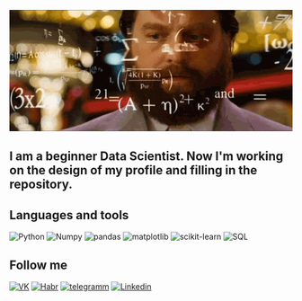 <p align="center">
  <img src="https://github.com/SergioKramer/SergioKramer/blob/main/assets/datas_ez2C6sq.gif?raw=true" alt="Header"/>
</p>

## I am a beginner Data Scientist. Now I'm working on the design of my profile and filling in the repository.

## Languages and tools
![Python](https://img.shields.io/badge/-Python-C0C0C0?style=for-the-badge&logo=python)
![Numpy](https://img.shields.io/badge/-numpy-C0C0C0?style=for-the-badge&logo=numpy)
![pandas](https://img.shields.io/badge/-Pandas-C0C0C0?style=for-the-badge&logo=pandas)
![matplotlib](https://img.shields.io/badge/-matplotlib-C0C0C0?style=for-the-badge&logo=python)
![scikit-learn](https://img.shields.io/badge/-scikitlearn-C0C0C0?style=for-the-badge&logo=scikit-learn)
![SQL](https://img.shields.io/badge/-SQL-C0C0C0?style=for-the-badge&logo=mysql&logoColor=000000)

## Follow me
[![VK](https://img.shields.io/badge/-VK-C0C0C0?style=for-the-badge&logo=vk)](https://vk.com/kramer_sergei)
[![Habr](https://img.shields.io/badge/-Habr-C0C0C0?style=for-the-badge&logo=habr)](https://career.habr.com/sergiokramer)
[![telegramm](https://img.shields.io/badge/-telegram-C0C0C0?style=for-the-badge&logo=telegram)](https://tlgg.ru/Kramer_Sergei)
[![Linkedin]((https://img.shields.io/badge/-linkedin-C0C0C0?style=for-the-badge&logo=linkedin))](https://www.linkedin.com/in/sergei-kramer-63935a219/)
